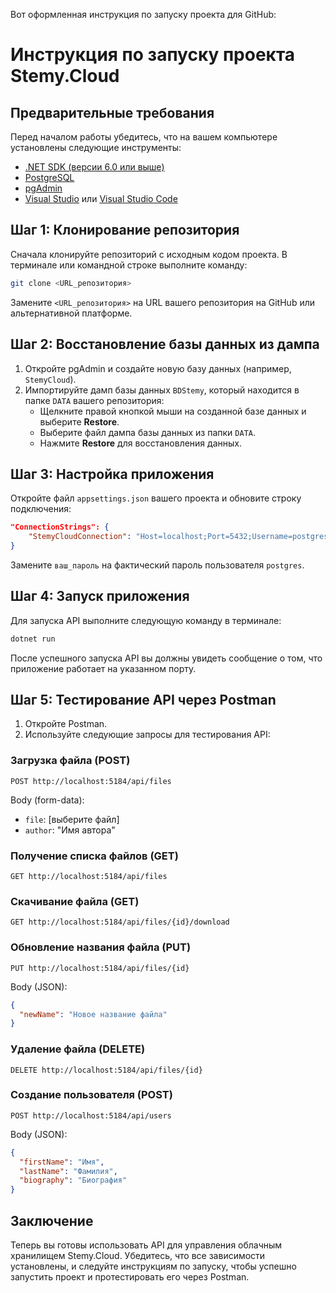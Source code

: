 Вот оформленная инструкция по запуску проекта для GitHub:

# Инструкция по запуску проекта Stemy.Cloud

## Предварительные требования

Перед началом работы убедитесь, что на вашем компьютере установлены следующие инструменты:

- [.NET SDK (версии 6.0 или выше)](https://dotnet.microsoft.com/download/dotnet)  
- [PostgreSQL](https://www.postgresql.org/download/)  
- [pgAdmin](https://www.pgadmin.org/download/)  
- [Visual Studio](https://visualstudio.microsoft.com/vs/) или [Visual Studio Code](https://code.visualstudio.com/)  

## Шаг 1: Клонирование репозитория

Сначала клонируйте репозиторий с исходным кодом проекта. В терминале или командной строке выполните команду:

```bash
git clone <URL_репозитория>
```

Замените `<URL_репозитория>` на URL вашего репозитория на GitHub или альтернативной платформе.

## Шаг 2: Восстановление базы данных из дампа

1. Откройте pgAdmin и создайте новую базу данных (например, `StemyCloud`).
2. Импортируйте дамп базы данных `BDStemy`, который находится в папке `DATA` вашего репозитория:
   - Щелкните правой кнопкой мыши на созданной базе данных и выберите **Restore**.
   - Выберите файл дампа базы данных из папки `DATA`.
   - Нажмите **Restore** для восстановления данных.

## Шаг 3: Настройка приложения

Откройте файл `appsettings.json` вашего проекта и обновите строку подключения:

```json
"ConnectionStrings": {
    "StemyCloudConnection": "Host=localhost;Port=5432;Username=postgres;Password=ваш_пароль;Database=StemyCloud"
}
```

Замените `ваш_пароль` на фактический пароль пользователя `postgres`.

## Шаг 4: Запуск приложения

Для запуска API выполните следующую команду в терминале:

```bash
dotnet run
```

После успешного запуска API вы должны увидеть сообщение о том, что приложение работает на указанном порту.

## Шаг 5: Тестирование API через Postman

1. Откройте Postman.
2. Используйте следующие запросы для тестирования API:

### Загрузка файла (POST)

```http
POST http://localhost:5184/api/files
```

Body (form-data):
- `file`: [выберите файл]
- `author`: "Имя автора"

### Получение списка файлов (GET)

```http
GET http://localhost:5184/api/files
```

### Скачивание файла (GET)

```http
GET http://localhost:5184/api/files/{id}/download
```

### Обновление названия файла (PUT)

```http
PUT http://localhost:5184/api/files/{id}
```

Body (JSON):
```json
{
  "newName": "Новое название файла"
}
```

### Удаление файла (DELETE)

```http
DELETE http://localhost:5184/api/files/{id}
```

### Создание пользователя (POST)

```http
POST http://localhost:5184/api/users
```

Body (JSON):
```json
{
  "firstName": "Имя",
  "lastName": "Фамилия",
  "biography": "Биография"
}
```

## Заключение

Теперь вы готовы использовать API для управления облачным хранилищем Stemy.Cloud. Убедитесь, что все зависимости установлены, и следуйте инструкциям по запуску, чтобы успешно запустить проект и протестировать его через Postman.
